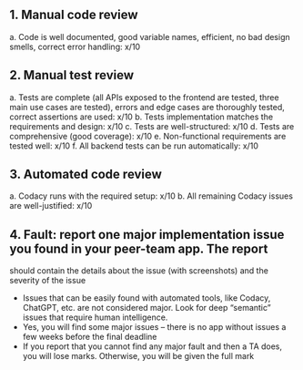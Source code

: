 ## 1. Manual code review
a. Code is well documented, good variable names, efficient, no bad design smells,
correct error handling: x/10
## 2. Manual test review
a. Tests are complete (all APIs exposed to the frontend are tested, three main use cases
are tested), errors and edge cases are thoroughly tested, correct assertions are used:
x/10
b. Tests implementation matches the requirements and design: x/10
c. Tests are well-structured: x/10
d. Tests are comprehensive (good coverage): x/10
e. Non-functional requirements are tested well: x/10
f. All backend tests can be run automatically: x/10
## 3. Automated code review
a. Codacy runs with the required setup: x/10
b. All remaining Codacy issues are well-justified: x/10
## 4. Fault: report one major implementation issue you found in your peer-team app. The report
should contain the details about the issue (with screenshots) and the severity of the issue
- Issues that can be easily found with automated tools, like Codacy, ChatGPT, etc.
are not considered major. Look for deep “semantic” issues that require human
intelligence.
- Yes, you will find some major issues – there is no app without issues a few weeks
before the final deadline
- If you report that you cannot find any major fault and then a TA does, you will lose
marks. Otherwise, you will be given the full mark
